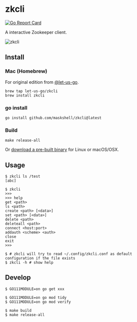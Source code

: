 # zkcli

[![Go Report Card](https://goreportcard.com/badge/github.com/maskshell/zkcli)](https://goreportcard.com/report/github.com/maskshell/zkcli)

A interactive Zookeeper client.

![zkcli](./zkcli.gif)


## Install

### Mac (Homebrew)

For original edition from [@let-us-go](https://github.com/let-us-go/zkcli).

```
brew tap let-us-go/zkcli
brew install zkcli
```

### go install

```
go install github.com/maskshell/zkcli@latest
```

### Build

```
make release-all
```

Or [download a pre-built binary](https://github.com/maskshell/zkcli/releases) for Linux or macOS/OSX.


## Usage

```shell
$ zkcli ls /test
[abc]
```

```shell
$ zkcli
>>> 
>>> help
get <path>
ls <path>
create <path> [<data>]
set <path> [<data>]
delete <path>
deleteall <path>
connect <host:port>
addauth <scheme> <auth>
close
exit
>>>
```

```shell
$ # zkcli will try to read ~/.config/zkcli.conf as default configuration if the file exists
$ zkcli -h # show help
```


## Develop

```
$ GO111MODULE=on go get xxx

$ GO111MODULE=on go mod tidy
$ GO111MODULE=on go mod verify

$ make build
$ make release-all
```
